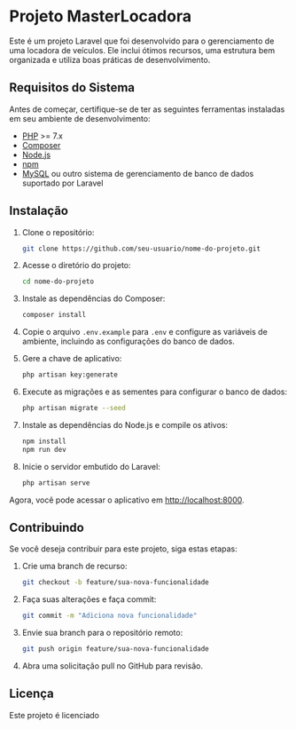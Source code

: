 # Projeto MasterLocadora

Este é um projeto Laravel que foi desenvolvido para o gerenciamento de uma locadora de veículos. Ele inclui ótimos recursos, uma estrutura bem organizada e utiliza boas práticas de desenvolvimento.

## Requisitos do Sistema

Antes de começar, certifique-se de ter as seguintes ferramentas instaladas em seu ambiente de desenvolvimento:

- [PHP](https://www.php.net/) >= 7.x
- [Composer](https://getcomposer.org/)
- [Node.js](https://nodejs.org/)
- [npm](https://www.npmjs.com/)
- [MySQL](https://www.mysql.com/) ou outro sistema de gerenciamento de banco de dados suportado por Laravel

## Instalação

1. Clone o repositório:

    ```bash
    git clone https://github.com/seu-usuario/nome-do-projeto.git
    ```

2. Acesse o diretório do projeto:

    ```bash
    cd nome-do-projeto
    ```

3. Instale as dependências do Composer:

    ```bash
    composer install
    ```

4. Copie o arquivo `.env.example` para `.env` e configure as variáveis de ambiente, incluindo as configurações do banco de dados.

5. Gere a chave de aplicativo:

    ```bash
    php artisan key:generate
    ```

6. Execute as migrações e as sementes para configurar o banco de dados:

    ```bash
    php artisan migrate --seed
    ```

7. Instale as dependências do Node.js e compile os ativos:

    ```bash
    npm install
    npm run dev
    ```

8. Inicie o servidor embutido do Laravel:

    ```bash
    php artisan serve
    ```

Agora, você pode acessar o aplicativo em [http://localhost:8000](http://localhost:8000).

## Contribuindo

Se você deseja contribuir para este projeto, siga estas etapas:

1. Crie uma branch de recurso:

    ```bash
    git checkout -b feature/sua-nova-funcionalidade
    ```

2. Faça suas alterações e faça commit:

    ```bash
    git commit -m "Adiciona nova funcionalidade"
    ```

3. Envie sua branch para o repositório remoto:

    ```bash
    git push origin feature/sua-nova-funcionalidade
    ```

4. Abra uma solicitação pull no GitHub para revisão.

## Licença

Este projeto é licenciado
